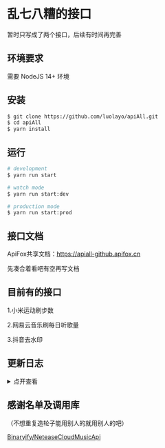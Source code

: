 # 乱七八糟的接口

暂时只写成了两个接口，后续有时间再完善

## 环境要求

需要 NodeJS 14+ 环境

## 安装

```bash
$ git clone https://github.com/luolayo/apiAll.git
$ cd apiAll
$ yarn install
```

## 运行

```bash
# development
$ yarn run start

# watch mode
$ yarn run start:dev

# production mode
$ yarn run start:prod
```

## 接口文档

ApiFox共享文档：https://apiall-github.apifox.cn

先凑合着看吧有空再写文档

## 目前有的接口

1.小米运动刷步数

2.网易云音乐刷每日听歌量

3.抖音去水印

## 更新日志

<details>
<summary>点开查看</summary>

23-11-09

1、小米运动初步加了一个数据库然后写了每天18点读取数据库刷步数

2、eslint格式化了全部文件

24-01-10
重写了一下，本来打算写成用户任务类型的，定时器+数据库，后面想想还是纯写接口吧，目前也在写view

24-01-17
更新网易云音乐，添加了一些功能
</details>

## 感谢名单及调用库

（不想重复造轮子能用别人的就用别人的吧）

[Binaryify/NeteaseCloudMusicApi](https://github.com/Binaryify/NeteaseCloudMusicApi)
